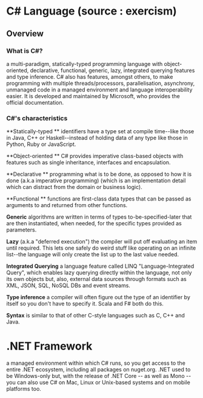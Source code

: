 # C# Language (source : exercism)
## Overview
### What is C#?
a multi-paradigm, statically-typed programming language with object-oriented, declarative, functional, generic, lazy, integrated querying features and type inference.
C# also has features, amongst others, to make programming with multiple threads/processors, parallelisation, asynchrony, unmanaged code in a managed environment and language interoperability easier. It is developed and maintained by Microsoft, who provides the official documentation.

### C#'s characteristics
**Statically-typed **
identifiers have a type set at compile time--like those in Java, C++ or Haskell--instead of holding data of any type like those in Python, Ruby or JavaScript.

**Object-oriented ** 
C# provides imperative class-based objects with features such as single inheritance, interfaces and encapsulation.

**Declarative ** 
programming what is to be done, as opposed to how it is done (a.k.a imperative programming) (which is an implementation detail which can distract from the domain or business logic).

**Functional ** 
functions are first-class data types that can be passed as arguments to and returned from other functions.

**Generic** 
algorithms are written in terms of types to-be-specified-later that are then instantiated, when needed, for the specific types provided as parameters.

**Lazy** (a.k.a "deferred execution") 
the compiler will put off evaluating an item until required. This lets one safely do weird stuff like operating on an infinite list--the language will only create the list up to the last value needed.

**Integrated Querying** 
a language feature called LINQ "Language-Integrated Query", which enables lazy querying directly within the language, not only its own objects but, also, external data sources through formats such as XML, JSON, SQL, NoSQL DBs and event streams.

**Type inference** 
a compiler will often figure out the type of an identifier by itself so you don't have to specify it. Scala and F# both do this.

**Syntax** is similar to that of other C-style languages such as C, C++ and Java.

# .NET Framework
a managed environment within which C# runs, so you get access to the entire .NET ecosystem, including all packages on nuget.org. .NET used to be Windows-only but, with the release of .NET Core -- as well as Mono -- you can also use C# on Mac, Linux or Unix-based systems and on mobile platforms too.
